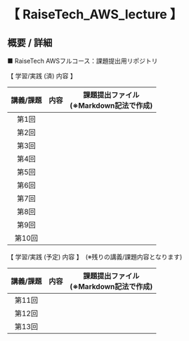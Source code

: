 # 【 RaiseTech_AWS_lecture 】
## 概要 / 詳細<br>
■ RaiseTech AWSフルコース：課題提出用リポジトリ<br>

【 学習/実践 (済) 内容 】

| 講義/課題 | 内容  | 課題提出ファイル<br> (※Markdown記法で作成) |
| :-------: | :---: | :----------------------------------------: |
|   第1回   |       |                                            |
|   第2回   |       |                                            |
|   第3回   |       |                                            |
|   第4回   |       |                                            |
|   第5回   |       |                                            |
|   第6回   |       |                                            |
|   第7回   |       |                                            |
|   第8回   |       |                                            |
|   第9回   |       |                                            |
|  第10回   |       |                                            |<br>

【 学習/実践 (予定) 内容 】　(※残りの講義/課題内容となります)

| 講義/課題 | 内容  | 課題提出ファイル<br> (※Markdown記法で作成) |
| :-------: | :---: | :----------------------------------------: |
|  第11回   |       |                                            |
|  第12回   |       |                                            |
|  第13回   |       |                                            |
